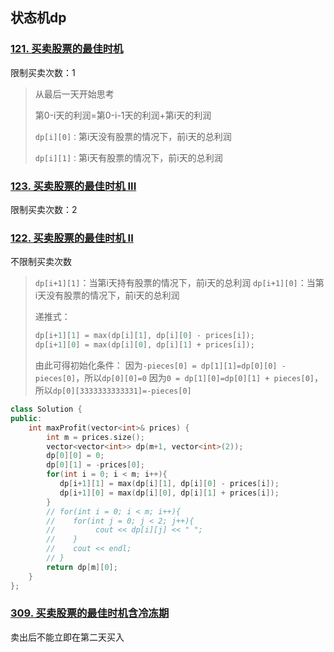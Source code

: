 ## 状态机dp

### [121. 买卖股票的最佳时机](https://leetcode.cn/problems/best-time-to-buy-and-sell-stock/)

限制买卖次数：1

> 从最后一天开始思考
>
> 第0-i天的利润=第0-i-1天的利润+第i天的利润
>
> `dp[i][0]：`第i天没有股票的情况下，前i天的总利润
>
> `dp[i][1]：`第i天有股票的情况下，前i天的总利润

### [123. 买卖股票的最佳时机 III](https://leetcode.cn/problems/best-time-to-buy-and-sell-stock-iii/)

限制买卖次数：2

### [122. 买卖股票的最佳时机 II](https://leetcode.cn/problems/best-time-to-buy-and-sell-stock-ii/)

不限制买卖次数

> `dp[i+1][1]`：当第i天持有股票的情况下，前i天的总利润
> `dp[i+1][0]`：当第i天没有股票的情况下，前i天的总利润
>
> 递推式：
>
> ```c++
> dp[i+1][1] = max(dp[i][1], dp[i][0] - prices[i]);
> dp[i+1][0] = max(dp[i][0], dp[i][1] + prices[i]);
> ```
>
> 由此可得初始化条件：
> 因为`-pieces[0] = dp[1][1]=dp[0][0] - pieces[0]`，所以`dp[0][0]=0`
> 因为`0 = dp[1][0]=dp[0][1] + pieces[0]`，所以`dp[0][3333333333331]=-pieces[0]`

```c++
class Solution {
public:
    int maxProfit(vector<int>& prices) {
        int m = prices.size();
        vector<vector<int>> dp(m+1, vector<int>(2));
        dp[0][0] = 0;
        dp[0][1] = -prices[0];
        for(int i = 0; i < m; i++){
           dp[i+1][1] = max(dp[i][1], dp[i][0] - prices[i]);
           dp[i+1][0] = max(dp[i][0], dp[i][1] + prices[i]);
        }
        // for(int i = 0; i < m; i++){
        //    for(int j = 0; j < 2; j++){
        //         cout << dp[i][j] << " ";
        //    }
        //    cout << endl;
        // }
        return dp[m][0];
    }
};
```

### [309. 买卖股票的最佳时机含冷冻期](https://leetcode.cn/problems/best-time-to-buy-and-sell-stock-with-cooldown/)

卖出后不能立即在第二天买入

